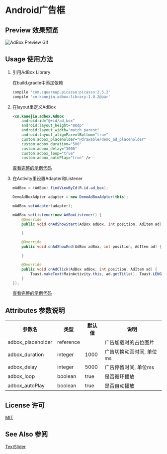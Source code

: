 # Android广告框

## Preview 效果预览

![AdBox Preview Gif](https://cloud.githubusercontent.com/assets/7828293/17585743/f9aca824-5fef-11e6-97e2-16f38a21632b.gif)


## Usage 使用方法
1. 引用AdBox Library

    在build.gradle中添加依赖
    ```gradle
    compile 'com.squareup.picasso:picasso:2.5.2'
    compile 'cn.kanejin.adbox:library:1.0.2@aar'
    ```

2. 在layout里定义AdBox
    ```xml
    <cn.kanejin.adbox.AdBox
        android:id="@+id/ad_box"
        android:layout_height="80dp"
        android:layout_width="match_parent"
        android:layout_alignParentBottom="true"
        custom:adbox_placeholder="@drawable/demo_ad_placeholder"
        custom:adbox_duration="500"
        custom:adbox_delay="3000"
        custom:adbox_loop="true"
        custom:adbox_autoPlay="true" />

    ```
    [查看完整的示例代码](https://github.com/KaneJinCN/android-AdBox/blob/master/demo/src/main/res/layout/activity_main.xml)

3. 在Activity里设置Adapter和Listener
    ```java
    mAdBox = (AdBox) findViewById(R.id.ad_box);

    DemoAdBoxAdpter adapter = new DemoAdBoxAdpter(this);

    mAdBox.setAdapter(adapter);

    mAdBox.setListener(new AdBoxListener() {
        @Override
        public void onAdShowStart(AdBox adBox, int position, AdItem ad) {

        }

        @Override
        public void onAdShowEnd(AdBox adBox, int position, AdItem ad) {

        }

        @Override
        public void onAdClick(AdBox adBox, int position, AdItem ad) {
            Toast.makeText(MainActivity.this, ad.getTitle(), Toast.LENGTH_SHORT).show();
        }
    });

    ```

    [查看完整的示例代码](https://github.com/KaneJinCN/android-AdBox/blob/master/demo/src/main/java/cn/kanejin/adbox/demo/MainActivity.java)

## Attributes 参数说明

<table style="width:100%;">
<tr>
<th>参数名</th><th>类型</th><th>默认值</th><th>说明</th>
</tr>

<tr>
<td>adbox_placeholder</td>
<td>reference</td>
<td>&nbsp;</td>
<td>广告加载时的占位图片</td>
</tr>

<tr>
<td>adbox_duration</td>
<td>integer</td>
<td>1000</td>
<td>广告切换动画时间, 单位ms</td>
</tr>

<tr>
<td>adbox_delay</td>
<td>integer</td>
<td>5000</td>
<td>广告停留时间, 单位ms</td>
</tr>

<tr>
<td>adbox_loop</td>
<td>boolean</td>
<td>true</td>
<td>是否循环播放</td>
</tr>

<tr>
<td>adbox_autoPlay</td>
<td>boolean</td>
<td>true</td>
<td>是否自动播放</td>
</tr>

</table>

## License 许可
[MIT](https://github.com/KaneJinCN/android-AdBox/blob/master/LICENSE)

## See Also 参阅
[TextSlider](https://github.com/KaneJinCN/android-TextSlider)
